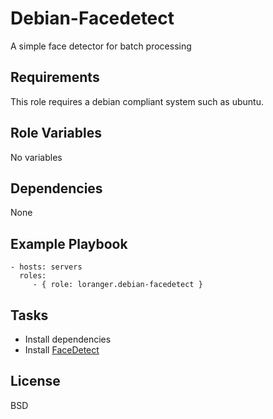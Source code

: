 Debian-Facedetect
=================

A simple face detector for batch processing

Requirements
------------

This role requires a debian compliant system such as ubuntu.

Role Variables
--------------

No variables

Dependencies
------------

None

Example Playbook
----------------

    - hosts: servers
      roles:
         - { role: loranger.debian-facedetect }

Tasks
-----

  - Install dependencies
  - Install [FaceDetect](http://www.thregr.org/~wavexx/hacks/facedetect/)

License
-------

BSD